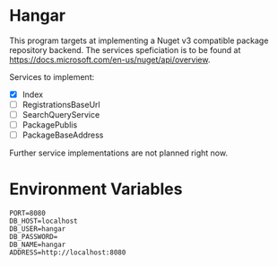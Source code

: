 # Hangar
This program targets at implementing a Nuget v3 compatible package repository backend. 
The services speficiation is to be found at https://docs.microsoft.com/en-us/nuget/api/overview.

Services to implement:
- [x] Index
- [ ] RegistrationsBaseUrl
- [ ] SearchQueryService
- [ ] PackagePublis
- [ ] PackageBaseAddress

Further service implementations are not planned right now.

# Environment Variables
```
PORT=8080
DB_HOST=localhost
DB_USER=hangar
DB_PASSWORD=
DB_NAME=hangar
ADDRESS=http://localhost:8080
```
